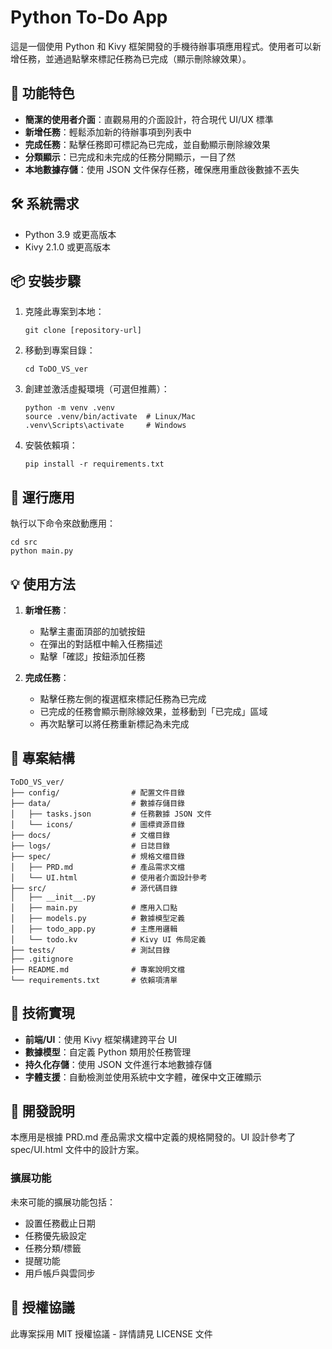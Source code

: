 # Python To-Do App

這是一個使用 Python 和 Kivy 框架開發的手機待辦事項應用程式。使用者可以新增任務，並通過點擊來標記任務為已完成（顯示刪除線效果）。

## 🌟 功能特色

- **簡潔的使用者介面**：直觀易用的介面設計，符合現代 UI/UX 標準
- **新增任務**：輕鬆添加新的待辦事項到列表中
- **完成任務**：點擊任務即可標記為已完成，並自動顯示刪除線效果
- **分類顯示**：已完成和未完成的任務分開顯示，一目了然
- **本地數據存儲**：使用 JSON 文件保存任務，確保應用重啟後數據不丟失

## 🛠️ 系統需求

- Python 3.9 或更高版本
- Kivy 2.1.0 或更高版本

## 📦 安裝步驟

1. 克隆此專案到本地：
   ```
   git clone [repository-url]
   ```

2. 移動到專案目錄：
   ```
   cd ToDO_VS_ver
   ```

3. 創建並激活虛擬環境（可選但推薦）：
   ```
   python -m venv .venv
   source .venv/bin/activate  # Linux/Mac
   .venv\Scripts\activate     # Windows
   ```

4. 安裝依賴項：
   ```
   pip install -r requirements.txt
   ```

## 🚀 運行應用

執行以下命令來啟動應用：

```
cd src
python main.py
```

## 💡 使用方法

1. **新增任務**：
   - 點擊主畫面頂部的加號按鈕
   - 在彈出的對話框中輸入任務描述
   - 點擊「確認」按鈕添加任務

2. **完成任務**：
   - 點擊任務左側的複選框來標記任務為已完成
   - 已完成的任務會顯示刪除線效果，並移動到「已完成」區域
   - 再次點擊可以將任務重新標記為未完成

## 📂 專案結構

```
ToDO_VS_ver/
├── config/                # 配置文件目錄
├── data/                  # 數據存儲目錄
│   ├── tasks.json         # 任務數據 JSON 文件
│   └── icons/             # 圖標資源目錄
├── docs/                  # 文檔目錄
├── logs/                  # 日誌目錄
├── spec/                  # 規格文檔目錄
│   ├── PRD.md             # 產品需求文檔
│   └── UI.html            # 使用者介面設計參考
├── src/                   # 源代碼目錄
│   ├── __init__.py
│   ├── main.py            # 應用入口點
│   ├── models.py          # 數據模型定義
│   ├── todo_app.py        # 主應用邏輯
│   └── todo.kv            # Kivy UI 佈局定義
├── tests/                 # 測試目錄
├── .gitignore
├── README.md              # 專案說明文檔
└── requirements.txt       # 依賴項清單
```

## 🔧 技術實現

- **前端/UI**：使用 Kivy 框架構建跨平台 UI
- **數據模型**：自定義 Python 類用於任務管理
- **持久化存儲**：使用 JSON 文件進行本地數據存儲
- **字體支援**：自動檢測並使用系統中文字體，確保中文正確顯示

## 📝 開發說明

本應用是根據 PRD.md 產品需求文檔中定義的規格開發的。UI 設計參考了 spec/UI.html 文件中的設計方案。

### 擴展功能

未來可能的擴展功能包括：
- 設置任務截止日期
- 任務優先級設定
- 任務分類/標籤
- 提醒功能
- 用戶帳戶與雲同步

## 📜 授權協議

此專案採用 MIT 授權協議 - 詳情請見 LICENSE 文件